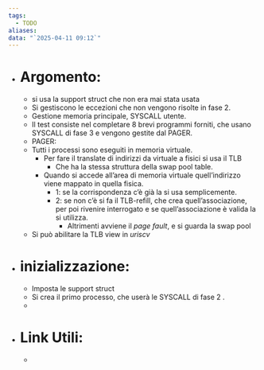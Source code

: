 ```yaml
---
tags:
  - TODO
aliases: 
data: "`2025-04-11 09:12`"
---
```

- # Argomento:
	-  si usa la support struct che non era mai stata usata
	- Si gestiscono le eccezioni che non vengono risolte in fase 2.
	- Gestione memoria principale, SYSCALL utente.
	- Il test consiste nel completare 8 brevi programmi forniti, che usano SYSCALL di fase 3 e vengono gestite dal PAGER.
	- PAGER:
	- Tutti i processi sono eseguiti in memoria virtuale.
		- Per fare il translate di indirizzi da virtuale a fisici si usa il TLB
			- Che ha la stessa struttura della swap pool table.
		- Quando si accede all’area di memoria virtuale quell’indirizzo viene mappato in quella fisica.
			- 1: se la corrispondenza c’è già la si usa semplicemente.
			- 2: se non c’è si fa il TLB-refill, che crea quell’associazione, per poi rivenire interrogato e se quell’associazione è valida la si utilizza.
				- Altrimenti avviene il _page fault_, e si guarda la swap pool 
	- Si può abilitare la TLB view in _uriscv_ 
- # inizializzazione:
	- Imposta le support struct
	- Si crea il primo processo, che userà le SYSCALL di fase 2 .
	- 
- # Link Utili:
	- 